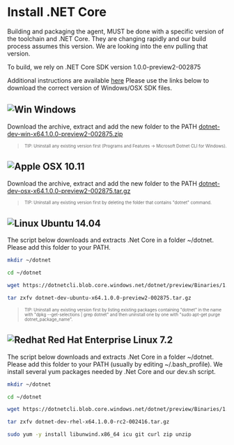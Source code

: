 # Install .NET Core

Building and packaging the agent, MUST be done with a specific version of the toolchain and .NET Core.  They are changing rapidly and our build process assumes this version.  We are looking into the env pulling that version.

To build, we rely on .NET Core SDK version 1.0.0-preview2-002875

Additional instructions are available [here](https://www.microsoft.com/net/core#windows) Please use the links below to download the correct version of Windows/OSX SDK files.


## ![Win](../win_med.png) Windows

Download the archive, extract and add the new folder to the PATH [dotnet-dev-win-x64.1.0.0-preview2-002875.zip](https://dotnetcli.blob.core.windows.net/dotnet/preview/Binaries/1.0.0-preview2-002875/dotnet-dev-win-x64.1.0.0-preview2-002875.zip)

> <sub><sup>TIP: Uninstall any existing version first (Programs and Features -> Microsoft Dotnet CLI for Windows).</sup></sub>  

## ![Apple](../apple_med.png) OSX 10.11  

Download the archive, extract and add the new folder to the PATH [dotnet-dev-osx-x64.1.0.0-preview2-002875.tar.gz](https://dotnetcli.blob.core.windows.net/dotnet/preview/Binaries/1.0.0-preview2-002875/dotnet-dev-osx-x64.1.0.0-preview2-002875.tar.gz)

> <sub><sup>TIP: Uninstall any existing version first by deleting the folder that contains "dotnet" command.</sup></sub>  


## ![Linux](../linux_med.png) Ubuntu 14.04

The script below downloads and extracts .Net Core in a folder ~/dotnet. Please add this folder to your PATH.  

```bash
mkdir ~/dotnet  

cd ~/dotnet  

wget https://dotnetcli.blob.core.windows.net/dotnet/preview/Binaries/1.0.0-preview2-002875/dotnet-dev-ubuntu-x64.1.0.0-preview2-002875.tar.gz

tar zxfv dotnet-dev-ubuntu-x64.1.0.0-preview2-002875.tar.gz
```

> <sub><sup>TIP: Uninstall any existing version first by listing existing packages containing "dotnet" in the name with "dpkg --get-selections | grep dotnet" and then uninstall one by one with "sudo apt-get purge dotnet_package_name".</sup></sub>

## ![Redhat](../redhat.png) Red Hat Enterprise Linux 7.2

The script below downloads and extracts .Net Core in a folder ~/dotnet. Please add this folder to your PATH (usually by editing ~/.bash_profile).  We install several yum packages needed by .Net Core and our dev.sh script.

```bash
mkdir ~/dotnet  

cd ~/dotnet  

wget https://dotnetcli.blob.core.windows.net/dotnet/preview/Binaries/1.0.0-preview2-002875/dotnet-dev-rhel-x64.1.0.0-preview2-002875.tar.gz  

tar zxfv dotnet-dev-rhel-x64.1.0.0-rc2-002416.tar.gz

sudo yum -y install libunwind.x86_64 icu git curl zip unzip
```


